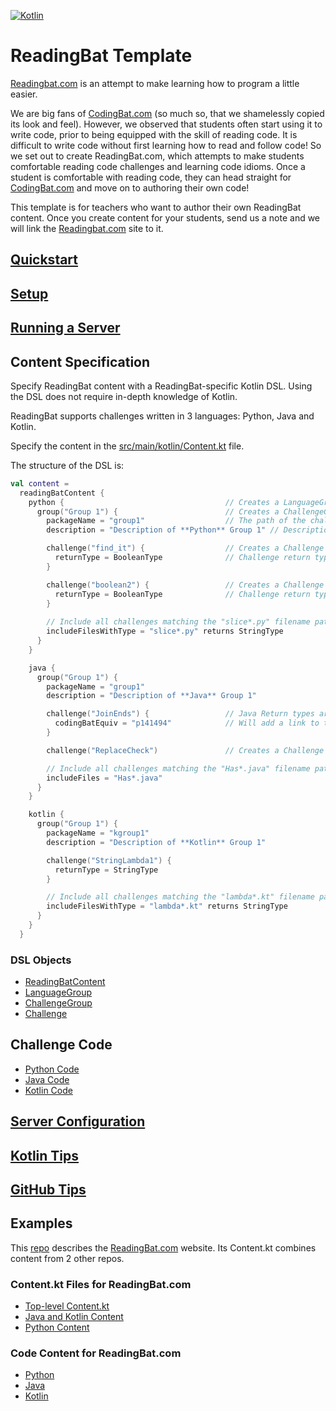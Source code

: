 [![Kotlin](https://img.shields.io/badge/%20language-Kotlin-red.svg)](https://kotlinlang.org/)

# ReadingBat Template

[Readingbat.com](https://www.readingbat.com) is an attempt to make learning how to program a little easier.

We are big fans of [CodingBat.com](https://codingbat.com) (so much so, that we 
shamelessly copied its look and feel). However, we observed that students often 
start using it to write code, prior to being equipped with the skill of reading code. 
It is difficult to write code without first learning how to read and follow code! 
So we set out to create ReadingBat.com, which attempts to make students comfortable 
reading code challenges and learning code idioms. Once a student is comfortable with 
reading code, they can head straight for [CodingBat.com](https://codingbat.com)
and move on to authoring their own code!

This template is for teachers who want to author their own ReadingBat content. 
Once you create content for your students, send us a note and we will link the 
[Readingbat.com](https://www.readingbat.com) site to it.

## [Quickstart](https://github.com/readingbat/readingbat-template/wiki/Quickstart)

## [Setup](https://github.com/readingbat/readingbat-template/wiki/Setup)

## [Running a Server](https://github.com/readingbat/readingbat-template/wiki/Running-a-Server)

## Content Specification

Specify ReadingBat content with a ReadingBat-specific Kotlin DSL. 
Using the DSL does not require in-depth knowledge of Kotlin.

ReadingBat supports challenges written in 3 languages: Python, Java and Kotlin.

Specify the content in the [src/main/kotlin/Content.kt](./src/main/kotlin/Content.kt) file.

The structure of the DSL is:
```kotlin
val content = 
  readingBatContent { 
    python {                                    // Creates a LanguageGroup object
      group("Group 1") {                        // Creates a ChallengeGroup named "Group 1"
        packageName = "group1"                  // The path of the challenges in this group
        description = "Description of **Python** Group 1" // Descriptions support markdown

        challenge("find_it") {                  // Creates a Challenge for group1/find_it.py
          returnType = BooleanType              // Challenge return type
        }

        challenge("boolean2") {                 // Creates a Challenge for group1/boolean2.py
          returnType = BooleanType              // Challenge return type
        }
        
        // Include all challenges matching the "slice*.py" filename pattern
        includeFilesWithType = "slice*.py" returns StringType  
      }
    }

    java {
      group("Group 1") {
        packageName = "group1"
        description = "Description of **Java** Group 1"

        challenge("JoinEnds") {                 // Java Return types are inferred from the code
          codingBatEquiv = "p141494"            // Will add a link to this codingbat.com challenge
        }

        challenge("ReplaceCheck")               // Creates a Challenge for group1/ReplaceCheck.java

        // Include all challenges matching the "Has*.java" filename pattern
        includeFiles = "Has*.java"
      }
    }

    kotlin {
      group("Group 1") {
        packageName = "kgroup1"
        description = "Description of **Kotlin** Group 1"

        challenge("StringLambda1") {
          returnType = StringType
        }

        // Include all challenges matching the "lambda*.kt" filename pattern
        includeFilesWithType = "lambda*.kt" returns StringType
      }
    }
  }
```

### DSL Objects

* [ReadingBatContent](https://github.com/readingbat/readingbat-template/wiki/ReadingBatContent-Objects)
* [LanguageGroup](https://github.com/readingbat/readingbat-template/wiki/LanguageGroup-Objects)
* [ChallengeGroup](https://github.com/readingbat/readingbat-template/wiki/ChallengeGroup-Objects)
* [Challenge](https://github.com/readingbat/readingbat-template/wiki/Challenge-Objects)

## Challenge Code

* [Python Code](https://github.com/readingbat/readingbat-template/wiki/Python-Challenges)
* [Java Code](https://github.com/readingbat/readingbat-template/wiki/Java-Challenges)
* [Kotlin Code](https://github.com/readingbat/readingbat-template/wiki/Kotlin-Challenges)

## [Server Configuration](https://github.com/readingbat/readingbat-template/wiki/Server-Configuration)

## [Kotlin Tips](https://github.com/readingbat/readingbat-template/wiki/Kotlin-Tips)

## [GitHub Tips](https://github.com/readingbat/readingbat-template/wiki/GitHub-Tips)

## Examples

This [repo](https://github.com/readingbat/readingbat-site) describes the 
[ReadingBat.com](https://readingbat.com) website. 
Its Content.kt combines content from 2 other repos.

### Content.kt Files for ReadingBat.com
* [Top-level Content.kt](https://github.com/readingbat/readingbat-site/blob/master/src/Content.kt)
* [Java and Kotlin Content](https://github.com/readingbat/readingbat-java-content/blob/master/src/main/kotlin/Content.kt)
* [Python Content](https://github.com/readingbat/readingbat-python-content/blob/master/src/Content.kt)

### Code Content for ReadingBat.com
* [Python](https://github.com/readingbat/readingbat-python-content/tree/master/python)
* [Java](https://github.com/readingbat/readingbat-java-content/tree/master/src/main/java)
* [Kotlin](https://github.com/readingbat/readingbat-java-content/tree/master/src/main/kotlin)